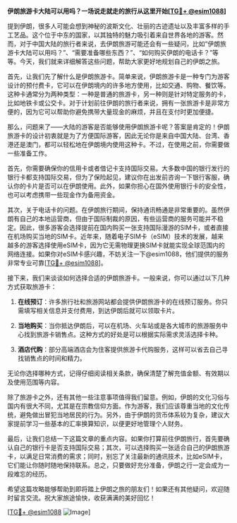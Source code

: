 **伊朗旅游卡大陆可以用吗？一场说走就走的旅行从这里开始[[TG💪+ @esim1088](https://t.me/s/esim1088)]**

提到伊朗，很多人可能会想到神秘的波斯文化、壮丽的古迹遗址以及丰富多样的手工艺品。这个位于中东的国家，以其独特的魅力吸引着来自世界各地的游客。然而，对于中国大陆的旅行者来说，去伊朗旅游可能还会有一些疑问，比如“伊朗旅游卡大陆可以用吗？”、“需要准备哪些东西？”、“如何购买伊朗的电话卡？”等等。今天，我们就来详细解答这些问题，帮助大家更好地规划自己的伊朗之旅。

首先，让我们先了解什么是伊朗旅游卡。简单来说，伊朗旅游卡是一种专门为游客设计的预付费卡，它可以在伊朗境内的许多地方使用，比如交通、购物、餐饮等。这种卡通常分为两种类型：一种是普通的旅游卡，另一种则是针对特定服务的卡，比如地铁卡或公交卡。对于计划前往伊朗的旅行者来说，拥有一张旅游卡是非常方便的，因为它可以帮助你避免携带大量现金的麻烦，并且在支付时更加便捷。

那么，问题来了——大陆的游客是否能够使用伊朗旅游卡呢？答案是肯定的！伊朗旅游卡的设计初衷就是为了方便国际游客，因此无论你是来自中国大陆、台湾、香港还是澳门，都可以轻松地在伊朗境内使用这种卡。不过，在使用之前，你需要做一些准备工作。

首先，你需要确保你的信用卡或者借记卡支持国际交易。大多数中国的银行发行的银行卡都支持国际交易，但为了保险起见，建议你在出发前咨询一下银行客服，确认你的卡片是否可以在伊朗使用。此外，如果你担心在国外使用银行卡的安全性，也可以考虑携带一些现金作为备用资金。

其次，关于电话卡的问题。在伊朗旅行期间，保持通讯畅通是非常重要的。虽然伊朗有自己的本地运营商，但由于国际制裁的原因，有些运营商的服务可能并不稳定。因此，很多游客会选择提前在国内购买一张支持国际漫游的SIM卡，或者直接在机场购买当地的SIM卡。近年来，随着电子SIM卡（eSIM）技术的发展，越来越多的游客选择使用eSIM卡，因为它无需物理更换SIM卡就能实现全球范围内的网络连接。如果你对eSIM卡感兴趣，不妨关注一下@esim1088，他们提供的服务非常专业可靠[[TG💪+ @esim1088](https://t.me/s/esim1088)]。

接下来，我们来谈谈如何选择合适的伊朗旅游卡。一般来说，你可以通过以下几种方式获取旅游卡：

1. **在线预订**：许多旅行社和旅游网站都会提供伊朗旅游卡的在线预订服务。你只需填写相关信息并支付费用，到达伊朗后就可以领取卡片。
   
2. **当地购买**：当你抵达伊朗后，可以在机场、火车站或是各大城市的旅游服务中心找到旅游卡销售点。这种方式的好处是可以根据实际需求灵活选择卡种。

3. **酒店代购**：部分高端酒店会为住客提供旅游卡代购服务，这样可以省去自己寻找销售点的时间和精力。

无论你选择哪种方式，记得仔细阅读相关条款，确保清楚了解充值金额、有效期以及使用范围等内容。

除了旅游卡之外，还有其他一些注意事项值得我们留意。例如，伊朗的文化习俗与国内有很大不同，尤其是在宗教信仰方面。作为游客，我们应该尊重当地的文化传统，避免做出冒犯当地居民的行为。另外，由于伊朗的货币体系较为复杂，建议大家提前学习一些基本的汇率换算知识，以便更好地管理个人财务。

最后，让我们总结一下这篇文章的重点内容。如果你打算前往伊朗旅行，首先要确认自己的银行卡是否支持国际交易；其次，可以选择购买一张适合自己的伊朗旅游卡，以满足日常消费的需求；同时，别忘了关注最新的通讯技术，比如eSIM卡，它们能让你随时随地保持联系。总之，只要做好充分准备，伊朗之行一定会成为一段难忘的经历。

希望这篇攻略能够帮助到即将踏上伊朗之旅的朋友们！如果还有其他疑问，欢迎随时留言交流。祝大家旅途愉快，收获满满的美好回忆！

[[TG💪+ @esim1088](https://t.me/s/esim1088) ![Image](https://i.postimg.cc/4NQfJmqS/Snipaste-2025-05-13-00-14-12.png)]